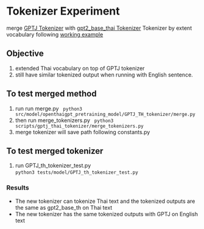 # Tokenizer Experiment

merge [GPTJ Tokenizer](https://huggingface.co/EleutherAI/gpt-j-6b/tree/main) with [gpt2_base_thai Tokenizer](https://huggingface.co/flax-community/gpt2-base-thai/tree/main) Tokenizer by extent vocabulary following [working example](https://github.com/ymcui/Chinese-LLaMA-Alpaca/blob/main/README_EN.md) 

## Objective
1. extended Thai vocabulary on top of GPTJ tokenizer
2. still have similar tokenized output when running with English sentence.

## To test merged method
1. run run merge.py
``` python3 src/model/openthaigpt_pretraining_model/GPTJ_TH_tokenizer/merge.py```
2. then run merge_tokenizers.py
``` python3 scripts/gptj_thai_tokenizer/merge_tokenizers.py```
3. merge tokenizer will save path following constants.py

## To test merged tokenizer

1.  run GPTJ_th_tokenizer_test.py  
```python3 tests/model/GPTJ_th_tokenizer_test.py```

### Results
- The new tokenizer can tokenize Thai text and the tokenized outputs are the same as gpt2_base_th on Thai text
- The new tokenizer has the same tokenized outputs with GPTJ on English text


